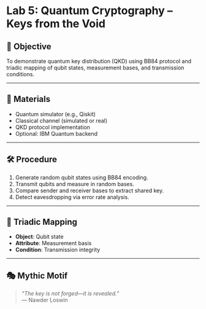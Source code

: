 # Lab 5: Quantum Cryptography – Keys from the Void

## 🧭 Objective
To demonstrate quantum key distribution (QKD) using BB84 protocol and triadic mapping of qubit states, measurement bases, and transmission conditions.

---

## 🧪 Materials

- Quantum simulator (e.g., Qiskit)
- Classical channel (simulated or real)
- QKD protocol implementation
- Optional: IBM Quantum backend

---

## 🛠️ Procedure

1. Generate random qubit states using BB84 encoding.
2. Transmit qubits and measure in random bases.
3. Compare sender and receiver bases to extract shared key.
4. Detect eavesdropping via error rate analysis.

---

## 📐 Triadic Mapping

- **Object**: Qubit state
- **Attribute**: Measurement basis
- **Condition**: Transmission integrity

---

## 🎭 Mythic Motif

> *“The key is not forged—it is revealed.”*  
> — Nawder Loswin
